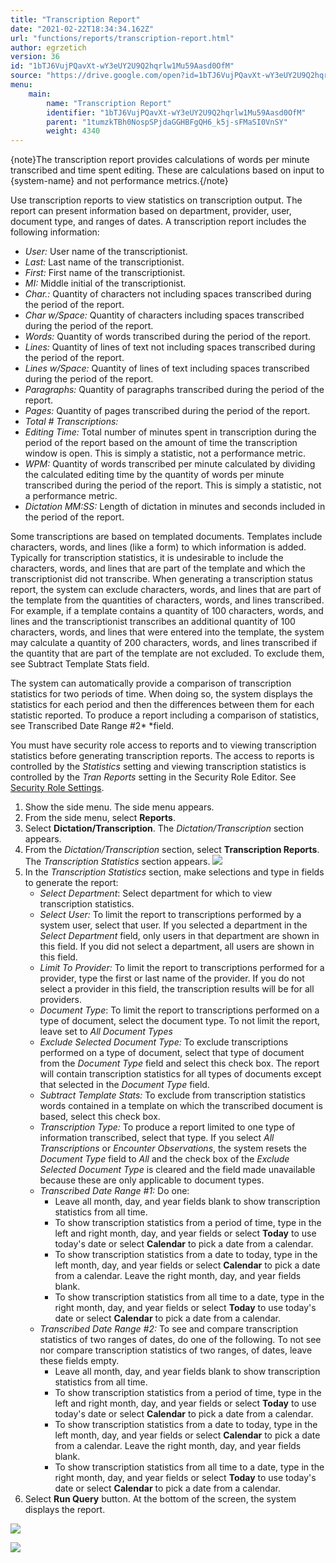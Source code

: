 ```yaml
---
title: "Transcription Report"
date: "2021-02-22T18:34:34.162Z"
url: "functions/reports/transcription-report.html"
author: egrzetich
version: 36
id: "1bTJ6VujPQavXt-wY3eUY2U9Q2hqrlw1Mu59Aasd0OfM"
source: "https://drive.google.com/open?id=1bTJ6VujPQavXt-wY3eUY2U9Q2hqrlw1Mu59Aasd0OfM"
menu:
    main:
        name: "Transcription Report"
        identifier: "1bTJ6VujPQavXt-wY3eUY2U9Q2hqrlw1Mu59Aasd0OfM"
        parent: "1tumzkTBh0NospSPjdaGGHBFgQH6_k5j-sFMaSI0VnSY"
        weight: 4340
---
```

{note}The transcription report provides calculations of words per minute transcribed and time spent editing. These are calculations based on input to {system-name} and not performance metrics.{/note}

Use transcription reports to view statistics on transcription output. The report can present information based on department, provider, user, document type, and ranges of dates. A transcription report includes the following information:

* <em>User:</em> User name of the transcriptionist.
* <em>Last:</em> Last name of the transcriptionist.
* <em>First:</em> First name of the transcriptionist.
* <em>MI:</em> Middle initial of the transcriptionist.
* <em>Char.:</em> Quantity of characters not including spaces transcribed during the period of the report.
* <em>Char w/Space:</em> Quantity of characters including spaces transcribed during the period of the report.
* <em>Words:</em> Quantity of words transcribed during the period of the report.
* <em>Lines: </em>Quantity of lines of text not including spaces transcribed during the period of the report.
* <em>Lines w/Space: </em>Quantity of lines of text including spaces transcribed during the period of the report.
* <em>Paragraphs:</em> Quantity of paragraphs transcribed during the period of the report.
* <em>Pages:</em> Quantity of pages transcribed during the period of the report.
* <em>Total # Transcriptions:</em>
* <em>Editing Time:</em> Total number of minutes spent in transcription during the period of the report based on the amount of time the transcription window is open. This is simply a statistic, not a performance metric.
* <em>WPM:</em> Quantity of words transcribed per minute calculated by dividing the calculated editing time by the quantity of words per minute transcribed during the period of the report. This is simply a statistic, not a performance metric.
* <em>Dictation MM:SS:</em> Length of dictation in minutes and seconds included in the period of the report.

Some transcriptions are based on templated documents. Templates include characters, words, and lines (like a form) to which information is added. Typically for transcription statistics, it is undesirable to include the characters, words, and lines that are part of the template and which the transcriptionist did not transcribe. When generating a transcription status report, the system can exclude characters, words, and lines that are part of the template from the quantities of characters, words, and lines transcribed. For example, if a template contains a quantity of 100 characters, words, and lines and the transcriptionist transcribes an additional quantity of 100 characters, words, and lines that were entered into the template, the system may calculate a quantity of 200 characters, words, and lines transcribed if the quantity that are part of the template are not excluded. To exclude them, see Subtract Template Stats field.

The system can automatically provide a comparison of transcription statistics for two periods of time. When doing so, the system displays the statistics for each period and then the differences between them for each statistic reported. To produce a report including a comparison of statistics, see Transcribed Date Range #2* *field.

You must have security role access to reports and to viewing transcription statistics before generating transcription reports. The access to reports is controlled by the *Statistics* setting and viewing transcription statistics is controlled by the *Tran Reports* setting in the Security Role Editor. See [Security Role Settings](../system-administration/security/security-role-settings.html).

1. Show the side menu. The side menu appears.
2. From the side menu, select <strong>Reports</strong>.
3. Select <strong>Dictation/Transcription</strong>. The <em>Dictation/Transcription</em> section appears.
4. From the <em>Dictation/Transcription</em> section, select <strong>Transcription Reports</strong>. The <em>Transcription Statistics</em> section appears. ![](transcription-report.images/image3.png)
5. In the <em>Transcription Statistics</em> section, make selections and type in fields to generate the report: 
    * <em>Select </em> <em>Department</em>: Select department for which to view transcription statistics.
    * <em>Select User:</em> To limit the report to transcriptions performed by a system user, select that user. If you selected a department in the <em>Select Department</em> field, only users in that department are shown in this field. If you did not select a department, all users are shown in this field.
    * <em>Limit To Provider:</em> To limit the report to transcriptions performed for a provider, type the first or last name of the provider. If you do not select a provider in this field, the transcription results will be for all providers.
    * <em>Document Type</em>: To limit the report to transcriptions performed on a type of document, select the document type. To not limit the report, leave set to <em>All Document Types</em>
    * <em>Exclude Selected Document Type:</em> To exclude transcriptions performed on a type of document, select that type of document from the <em>Document Type</em> field and select this check box. The report will contain transcription statistics for all types of documents except that selected in the <em>Document Type</em> field.
    * <em>Subtract Template Stats:</em> To exclude from transcription statistics words contained in a template on which the transcribed document is based, select this check box. 
    * <em>Transcription Type:</em> To produce a report limited to one type of information transcribed, select that type. If you select <em>All Transcriptions</em> or <em>Encounter Observations</em>, the system resets the <em>Document Type</em> field to <em>All</em> and the check box of the <em>Exclude Selected Document Type</em> is cleared and the field made unavailable because these are only applicable to document types.
    * <em>Transcribed Date Range #1:</em> Do one:
        * Leave all month, day, and year fields blank to show transcription statistics from all time.
        * To show transcription statistics from a period of time, type in the left and right month, day, and year fields or select <strong>Today</strong> to use today's date or select <strong>Calendar</strong> to pick a date from a calendar.
        * To show transcription statistics from a date to today, type in the left month, day, and year fields or select <strong>Calendar</strong> to pick a date from a calendar. Leave the right month, day, and year fields blank.
        * To show transcription statistics from all time to a date, type in the right month, day, and year fields or select <strong>Today</strong> to use today's date or select <strong>Calendar</strong> to pick a date from a calendar.
    * <em>Transcribed Date Range #2:</em> To see and compare transcription statistics of two ranges of dates, do one of the following. To not see nor compare transcription statistics of two ranges, of dates, leave these fields empty.
        * Leave all month, day, and year fields blank to show transcription statistics from all time.
        * To show transcription statistics from a period of time, type in the left and right month, day, and year fields or select <strong>Today</strong> to use today's date or select <strong>Calendar</strong> to pick a date from a calendar.
        * To show transcription statistics from a date to today, type in the left month, day, and year fields or select <strong>Calendar</strong> to pick a date from a calendar. Leave the right month, day, and year fields blank.
        * To show transcription statistics from all time to a date, type in the right month, day, and year fields or select <strong>Today</strong> to use today's date or select <strong>Calendar</strong> to pick a date from a calendar.
6. Select <strong>Run Query</strong> button. At the bottom of the screen, the system displays the report.

![](transcription-report.images/image1.png)

![](transcription-report.images/image2.png)



